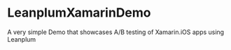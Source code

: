 # LeanplumXamarinDemo

A very simple Demo that showcases A/B testing of Xamarin.iOS apps using Leanplum
